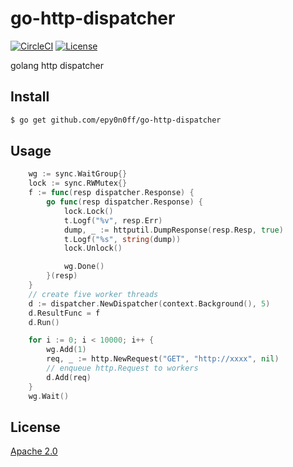 # go-http-dispatcher
[![CircleCI](https://circleci.com/gh/epy0n0ff/go-http-dispatcher/tree/master.svg?style=svg)](https://circleci.com/gh/epy0n0ff/go-http-dispatcher/tree/master) [![License](https://img.shields.io/badge/License-Apache%202.0-blue.svg)](https://raw.githubusercontent.com/epy0n0ff/go-http-dispatcher/master/LICENSE)

golang http dispatcher

## Install

```bash
$ go get github.com/epy0n0ff/go-http-dispatcher
```

## Usage

```go
	wg := sync.WaitGroup{}
	lock := sync.RWMutex{}
	f := func(resp dispatcher.Response) {
		go func(resp dispatcher.Response) {
			lock.Lock()
			t.Logf("%v", resp.Err)
			dump, _ := httputil.DumpResponse(resp.Resp, true)
			t.Logf("%s", string(dump))
			lock.Unlock()

			wg.Done()
		}(resp)
	}
	// create five worker threads
	d := dispatcher.NewDispatcher(context.Background(), 5)
	d.ResultFunc = f
	d.Run()

	for i := 0; i < 10000; i++ {
		wg.Add(1)
		req, _ := http.NewRequest("GET", "http://xxxx", nil)
		// enqueue http.Request to workers
		d.Add(req)
	}
	wg.Wait()
```

## License
[Apache 2.0](https://raw.githubusercontent.com/epy0n0ff/go-http-dispatcher/master/LICENSE)
